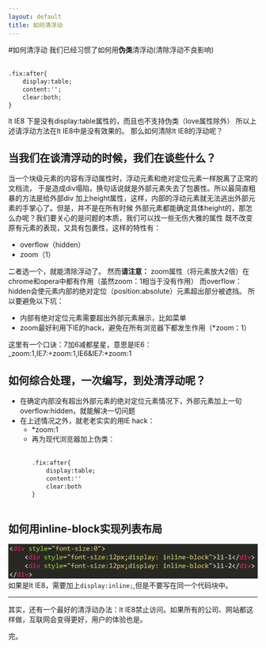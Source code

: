 ```yaml
---
layout: default
title: 如何清浮动
---
```

#如何清浮动
我们已经习惯了如何用<strong>伪类</strong>清浮动(清除浮动不良影响)
<pre><code>
.fix:after{
	display:table;
	content:'';
	clear:both;
}
</code></pre>
lt IE8 下是没有display:table属性的，而且也不支持伪类（love属性除外）
所以上述请浮动方法在lt IE8中是没有效果的。
那么如何清除lt IE8的浮动呢？
<h2>当我们在谈清浮动的时候，我们在谈些什么？</h2>
当一个块级元素的内容有浮动属性时，浮动元素和绝对定位元素一样脱离了正常的文档流，
于是造成div塌陷，换句话说就是外部元素失去了包裹性。所以最简直粗暴的方法是给外部div
加上height属性，这样，内部的浮动元素就无法逃出外部元素的手掌心了。但是，并不是在所有时候
外部元素都能确定具体height的，那怎么办呢？我们要关心的是问题的本质，我们可以找一些无伤大雅的属性
既不改变原有元素的表现，又具有包裹性，这样的特性有：
<ul>
	<li>overflow（hidden）</li>
	<li>zoom（1）</li>
</ul>
二者选一个，就能清除浮动了。
然而<strong>请注意：</strong>
zoom属性（将元素放大2倍）在chrome和opera中都有作用（虽然zoom：1相当于没有作用）
而overflow：hidden会使元素内部的绝对定位（position:absolute）元素超出部分被遮挡。
所以要避免以下坑：
<ul>
	<li>内部有绝对定位元素需要超出外部元素展示，比如菜单</li>
	<li>zoom最好利用下IE的hack，避免在所有浏览器下都发生作用（*zoom：1）</li>
</ul>
这里有一个口诀：7加6减都星星，意思是IE6：_zoom:1,IE7:+zoom:1,IE6&IE7:*zoom:1
<h2>如何综合处理，一次编写，到处清浮动呢？</h2>
<ul>
	<li>在确定内部没有超出外部元素的绝对定位元素情况下，外部元素加上一句overflow:hidden，就能解决一切问题</li>
	<li>在上述情况之外，就老老实实的用IE hack：
		<ul>
			<li>*zoom:1</li>
			<li>
				再为现代浏览器加上伪类：
				<pre><code>
.fix:after{
	display:table;
	content:''
	clear:both
}
				</code></pre>
			</li>
		</ul>
	</li>
</ul>
<h2>如何用inline-block实现列表布局</h2>
<img src="../img/2015-11-05-code.png"/>
<br/>
如果是lt IE8，需要加上<code>display:inline;</code>,但是不要写在同一个代码块中。
<hr/>
其实，还有一个最好的清浮动办法：lt IE8禁止访问。如果所有的公司、网站都这样做，互联网会变得更好，用户的体验也是。
<p>
完。
</p>